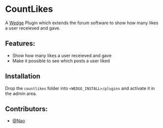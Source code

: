 # CountLikes

A [Wedge](http://github.com/wedge/wedge) Plugin which extends the forum software to show how many likes a user receieved and gave.

Features:
---------
- Show how many likes a user receieved and gave
- Make it possible to see which posts a user liked

Installation
------------

Drop the `countlikes` folder into `<WEDGE_INSTALL>/plugins` and activate it in the admin area.

Contributors:
-------------

- [@Nao](http://github.com/Nao)
